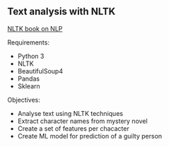 ## Text analysis with NLTK
[NLTK book on NLP](https://www.nltk.org/book/)

Requirements:
* Python 3
* NLTK
* BeautifulSoup4
* Pandas
* Sklearn

Objectives:
* Analyse text using NLTK techniques
* Extract character names from mystery novel
* Create a set of features per chacacter
* Create ML model for prediction of a guilty person
